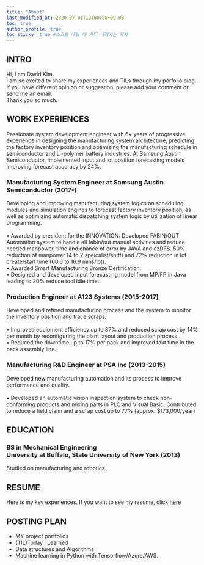 ```yaml
---
title: "About"
last_modified_at: 2020-07-01T12:00:00+09:00
toc: true
author_profile: true
toc_sticky: true #스크롤 내릴 때 가티 내려가는 목차
---
```


## INTRO
Hi, I am David Kim.<br>
I am so excited to share my experiences and TILs through my porfolio blog. If you have different opinion or suggestion, please add your comment or send me an email.<br>
Thank you so much.<br>


## WORK EXPERIENCES
Passionate system development engineer with 6+ years of progressive experience in designing the manufacturing system architecture, predicting the factory inventory position and optimizing the manufacturing schedule in semiconductor and Li-polymer battery industries. At Samsung Austin Semiconductor, implemented input and lot position forecasting models improving forecast accuracy by 24%.

### Manufacturing System Engineer at Samsung Austin Semiconductor (2017-)
<p>Developing and improving manufacturing system logics on scheduling modules and simulation engines to forecast factory inventory position, as well as optimizing automatic dispatching system logic by utilization of linear programming.<br>
<br>• Awarded by president for the INNOVATION: Developed FABIN/OUT Automation system to handle all fabin/out manual activities and reduce needed manpower, time and chance of error by JAVA and ezDFS. 50% reduction of manpower (4 to 2 speicalist/shift) and 72% reduction in lot create/start time (60.6 to 16.9 mins/lot).
<br>• Awarded Smart Manufacturing Bronze Certification.
<br>• Designed and developed input forecasting model from MP/FP in Java leading to 20% reduce tool idle time.
</p>

### Production Engineer at A123 Systems (2015-2017)
<p>Developed and refined manufacturing process and the system to monitor the inventory position and trace scraps.<br>
<br>• Improved equipment efficiency up to 87% and reduced scrap cost by 14% per month by reconfiguring the plant layout and production process. 
<br>• Reduced the downtime up to 17% per pack and improved takt time in the pack assembly line.
</p>

### Manufacturing R&D Engineer at PSA Inc (2013-2015)
<p>Developed new manufacturing automation and its process to improve performance and quality.<br>
<br>• Developed an automatic vision inspection system to check non-conforming products and mixing parts in PLC and Visual Basic. Contributed to reduce a field claim and a scrap cost up to 77% (approx. $173,000/year)
</p>


## EDUCATION
### BS in Mechanical Engineering<br>University at Buffalo, State University of New York (2013)
<p>Studied on manufacturing and robotics.</p>


## RESUME
Here is my key experiences. If you want to see my resume, click [here](resume.pdf)


## POSTING PLAN
* MY project portfolios
* (TIL)Today I Learned
* Data structures and Algorithms
* Machine learning in Python with Tensorflow/Azure/AWS.
